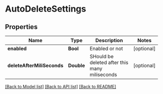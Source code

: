 # AutoDeleteSettings

## Properties
Name | Type | Description | Notes
------------ | ------------- | ------------- | -------------
**enabled** | **Bool** | Enabled or not | [optional] 
**deleteAfterMiliSeconds** | **Double** | SHould be deleted after this many miliseconds | [optional] 

[[Back to Model list]](../README.md#documentation-for-models) [[Back to API list]](../README.md#documentation-for-api-endpoints) [[Back to README]](../README.md)


